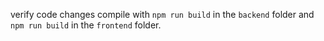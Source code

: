 verify code changes compile with `npm run build` in the `backend` folder and `npm run build` in the `frontend` folder.
